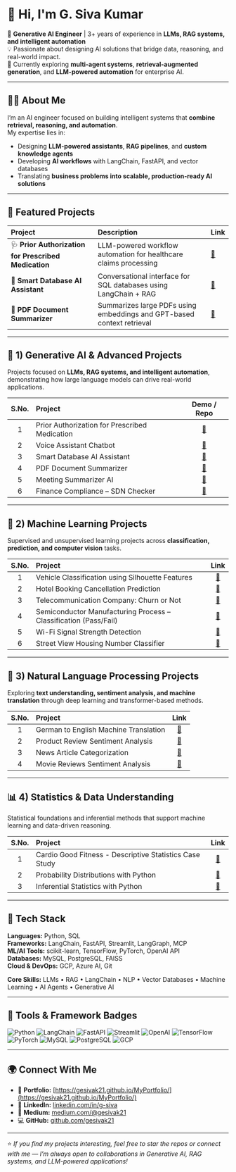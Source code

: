# 👋 Hi, I'm **G. Siva Kumar**

🎯 **Generative AI Engineer** | 3+ years of experience in **LLMs, RAG systems, and intelligent automation**  
💡 Passionate about designing AI solutions that bridge data, reasoning, and real-world impact.  
🚀 Currently exploring **multi-agent systems**, **retrieval-augmented generation**, and **LLM-powered automation** for enterprise AI.

---

## 👨‍💻 **About Me**

I’m an AI engineer focused on building intelligent systems that **combine retrieval, reasoning, and automation**.  
My expertise lies in:
- Designing **LLM-powered assistants**, **RAG pipelines**, and **custom knowledge agents**
- Developing **AI workflows** with LangChain, FastAPI, and vector databases  
- Translating **business problems into scalable, production-ready AI solutions**

---

## 🚀 **Featured Projects**

| Project | Description | Link |
|:--|:--|:--|
| 🩺 **Prior Authorization for Prescribed Medication** | LLM-powered workflow automation for healthcare claims processing | [:link:](https://gesivak21.github.io/MyPortfolio/projects/demo.html) |
| 🧠 **Smart Database AI Assistant** | Conversational interface for SQL databases using LangChain + RAG | [:link:](https://gesivak21.github.io/MyPortfolio/projects/smart-db-ai-demo.html) |
| 📄 **PDF Document Summarizer** | Summarizes large PDFs using embeddings and GPT-based context retrieval | [:link:](https://gesivak21.github.io/MyPortfolio/projects/pdf-summarizer-demo.html) |

---

## 🧩 **1) Generative AI & Advanced Projects**
Projects focused on **LLMs, RAG systems, and intelligent automation**, demonstrating how large language models can drive real-world applications.

| S.No. | Project | Demo / Repo |
|:---:|:-----------------------------------------|:---:|
| 1 | Prior Authorization for Prescribed Medication | [:link:](https://gesivak21.github.io/MyPortfolio/projects/demo.html) |
| 2 | Voice Assistant Chatbot | [:link:](https://gesivak21.github.io/MyPortfolio/projects/voice-assistant-demo.html) |
| 3 | Smart Database AI Assistant | [:link:](https://gesivak21.github.io/MyPortfolio/projects/smart-db-ai-demo.html) |
| 4 | PDF Document Summarizer | [:link:](https://gesivak21.github.io/MyPortfolio/projects/pdf-summarizer-demo.html) |
| 5 | Meeting Summarizer AI | [:link:](https://gesivak21.github.io/MyPortfolio/projects/meeting-summarizer-demo.html) |
| 6 | Finance Compliance – SDN Checker | [:link:](https://gesivak21.github.io/MyPortfolio/projects/finance-compliance-demo.html) |

---

## 🤖 **2) Machine Learning Projects**
Supervised and unsupervised learning projects across **classification, prediction, and computer vision** tasks.

| S.No. | Project | Link |
|:---:|:-----------------------------------------|:---:|
| 1 | Vehicle Classification using Silhouette Features | [:link:](https://github.com/gesivak21/Vehicle-Classification-using-Silhouette-Features) |
| 2 | Hotel Booking Cancellation Prediction | [:link:](https://github.com/gesivak21/Hotel-Booking-Cancellation-Prediction) |
| 3 | Telecommunication Company: Churn or Not | [:link:](https://github.com/gesivak21/Telecommunication-Company---Churn-or-not) |
| 4 | Semiconductor Manufacturing Process – Classification (Pass/Fail) | [:link:](https://github.com/gesivak21/Semiconductor-Manufacturing-Process---Classification-Pass-Fail-) |
| 5 | Wi-Fi Signal Strength Detection | [:link:](https://github.com/gesivak21/Signal-Strength-Detection) |
| 6 | Street View Housing Number Classifier | [:link:](https://github.com/gesivak21/Street-View-Housing-Number-Classifier) |

---

## 🧠 **3) Natural Language Processing Projects**
Exploring **text understanding, sentiment analysis, and machine translation** through deep learning and transformer-based methods.

| S.No. | Project | Link |
|:---:|:-----------------------------------------|:---:|
| 1 | German to English Machine Translation | [:link:](https://github.com/gesivak21/Machine-Translation) |
| 2 | Product Review Sentiment Analysis | [:link:](https://github.com/gesivak21/Product-review-sentiment-analysis/tree/main) |
| 3 | News Article Categorization | [:link:](https://github.com/gesivak21/New-article-categorization) |
| 4 | Movie Reviews Sentiment Analysis | [:link:](https://github.com/gesivak21/Movie-review-sentiment-analysis-) |

---

## 📊 **4) Statistics & Data Understanding**
Statistical foundations and inferential methods that support machine learning and data-driven reasoning.

| S.No. | Project | Link |
|:---:|:-----------------------------------------|:---:|
| 1 | Cardio Good Fitness - Descriptive Statistics Case Study | [:link:](https://github.com/gesivak21/Cardio-Fitness---Descriptive-Statistics) |
| 2 | Probability Distributions with Python | [:link:](https://github.com/gesivak21/probability-distribution-case-studies) |
| 3 | Inferential Statistics with Python | [:link:](https://github.com/gesivak21/Inferential-statistics-python) |

---

## 🧰 **Tech Stack**

**Languages:** Python, SQL  
**Frameworks:** LangChain, FastAPI, Streamlit, LangGraph, MCP  
**ML/AI Tools:** scikit-learn, TensorFlow, PyTorch, OpenAI API  
**Databases:** MySQL, PostgreSQL, FAISS  
**Cloud & DevOps:** GCP, Azure AI, Git  

**Core Skills:** LLMs • RAG • LangChain • NLP • Vector Databases • Machine Learning • AI Agents • Generative AI

---

## 🧱 **Tools & Framework Badges**

![Python](https://img.shields.io/badge/Python-3776AB?logo=python&logoColor=white)
![LangChain](https://img.shields.io/badge/LangChain-000000?logo=langchain&logoColor=white)
![FastAPI](https://img.shields.io/badge/FastAPI-009688?logo=fastapi&logoColor=white)
![Streamlit](https://img.shields.io/badge/Streamlit-FF4B4B?logo=streamlit&logoColor=white)
![OpenAI](https://img.shields.io/badge/OpenAI-412991?logo=openai&logoColor=white)
![TensorFlow](https://img.shields.io/badge/TensorFlow-FF6F00?logo=tensorflow&logoColor=white)
![PyTorch](https://img.shields.io/badge/PyTorch-EE4C2C?logo=pytorch&logoColor=white)
![MySQL](https://img.shields.io/badge/MySQL-4479A1?logo=mysql&logoColor=white)
![PostgreSQL](https://img.shields.io/badge/PostgreSQL-336791?logo=postgresql&logoColor=white)
![GCP](https://img.shields.io/badge/Google%20Cloud-4285F4?logo=googlecloud&logoColor=white)

---

## 🌍 **Connect With Me**

- 🔗 **Portfolio:** [https://gesivak21.github.io/MyPortfolio/](https://gesivak21.github.io/MyPortfolio/)  
- 💼 **LinkedIn:** [linkedin.com/in/g-siva](https://linkedin.com/in/g-siva)  
- 🧠 **Medium:** [medium.com/@gesivak21](https://medium.com/@gesivak21)  
- 💻 **GitHub:** [github.com/gesivak21](https://github.com/gesivak21)

---

⭐ *If you find my projects interesting, feel free to star the repos or connect with me — I’m always open to collaborations in Generative AI, RAG systems, and LLM-powered applications!*
